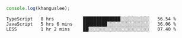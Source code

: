 ```js
console.log(khanguslee);
```

<!--START_SECTION:waka-->

```text
TypeScript   8 hrs           ██████████████░░░░░░░░░░░   56.54 %
JavaScript   5 hrs 6 mins    █████████░░░░░░░░░░░░░░░░   36.06 %
LESS         1 hr 2 mins     ██░░░░░░░░░░░░░░░░░░░░░░░   07.40 %
```

<!--END_SECTION:waka-->

<!--
**khanguslee/khanguslee** is a ✨ _special_ ✨ repository because its `README.md` (this file) appears on your GitHub profile.

Here are some ideas to get you started:

- 🔭 I’m currently working on ...
- 🌱 I’m currently learning ...
- 👯 I’m looking to collaborate on ...
- 🤔 I’m looking for help with ...
- 💬 Ask me about ...
- 📫 How to reach me: ...
- 😄 Pronouns: ...
- ⚡ Fun fact: ...
-->
